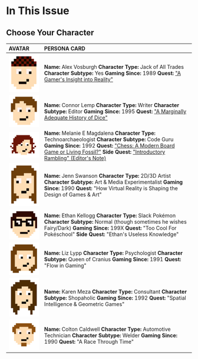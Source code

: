 # In This Issue

## Choose Your Character

| AVATAR | PERSONA CARD |
| :--- | :--- |
| ![Alex Vosburgh avatar](.gitbook/assets/alex.jpg) | **Name:** Alex Vosburgh **Character Type:** Jack of All Trades **Character Subtype:** Yes **Gaming Since:** 1989 **Quest:** ["A Gamer's Insight into Reality"](https://github.com/originssrs/issue12/tree/cb3ba8ce2a3373d13af4b5c7efc56a2545c5f86e/content/vosburgh-gamer-insight-reality.html) |
| ![Connor Lemp avatar](.gitbook/assets/connor.jpg) | **Name:** Connor Lemp **Character Type:** Writer **Character Subtype:** Editor **Gaming Since:** 1995 **Quest:** ["A Marginally Adequate History of Dice"](https://github.com/originssrs/issue12/tree/cb3ba8ce2a3373d13af4b5c7efc56a2545c5f86e/content/lemp-dice.html) |
| ![Melanie E Magdalena avatar](.gitbook/assets/melanie.jpg) | **Name:** Melanie E Magdalena **Character Type:** Technoarchaeologist **Character Subtype:** Code Guru **Gaming Since:** 1992 **Quest:** ["Chess: A Modern Board Game or Living Fossil?"](https://github.com/originssrs/issue12/tree/cb3ba8ce2a3373d13af4b5c7efc56a2545c5f86e/content/magdalena-chess.html)  **Side Quest:** ["Introductory Rambling" \(Editor's Note\)](https://github.com/originssrs/issue12/tree/cb3ba8ce2a3373d13af4b5c7efc56a2545c5f86e/content/editors_note.html) |
| ![Jenn Swanson avatar](.gitbook/assets/jenn.jpg) | **Name:** Jenn Swanson **Character Type:** 2D/3D Artist **Character Subtype:** Art & Media Experimentalist **Gaming Since:** 1990 **Quest:** "How Virtual Reality is Shaping the Design of Games & Art" |
| ![Ethan Kellogg avatar](.gitbook/assets/ethan.jpg) | **Name:** Ethan Kellogg **Character Type:** Slack Pokémon **Character Subtype:** Normal \(though sometimes he wishes Fairy/Dark\) **Gaming Since:** 199X **Quest:** "Too Cool For Pokéschool"  **Side Quest:** "Ethan's Useless Knowledge" |
| ![Liz Lypp avatar](.gitbook/assets/liz.jpg) | **Name:** Liz Lypp **Character Type:** Psychologist **Character Subtype:** Queen of Cranius **Gaming Since:** 1991 **Quest:** "Flow in Gaming" |
| ![Karen Meza avatar](.gitbook/assets/karen.jpg) | **Name:** Karen Meza **Character Type:** Consultant **Character Subtype:** Shopaholic **Gaming Since:** 1992 **Quest:** "Spatial Intelligence & Geometric Games" |
| ![Colton Caldwell avatar](.gitbook/assets/colton.jpg) | **Name:** Colton Caldwell **Character Type:** Automotive Technician **Character Subtype:** Welder **Gaming Since:** 1990 **Quest:** "A Race Through Time" |

